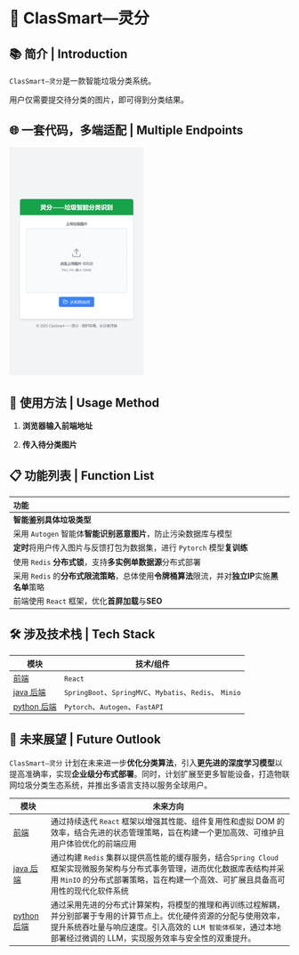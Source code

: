 # 🤖 ClasSmart—灵分

## 📚 简介 | Introduction

`ClasSmart—灵分`是一款智能垃圾分类系统。  

用户仅需要提交待分类的图片，即可得到分类结果。 

## 🌐 一套代码，多端适配 | Multiple Endpoints

<img src="./assets/appshow_ap.png" style="zoom:40%;" />


## 🚀 使用方法 | Usage Method

1. **浏览器输入前端地址**

2. **传入待分类图片**

## 📋 功能列表 | Function List

| 功能                                                         |
| :----------------------------------------------------------- |
| **智能鉴别具体垃圾类型**                                     |
| 采用 `Autogen` 智能体**智能识别恶意图片**，防止污染数据库与模型 |
| **定时**将用户传入图片与反馈打包为数据集，进行 `Pytorch` 模型**复训练** |
| 使用 `Redis` **分布式锁**，支持**多实例单数据源**分布式部署    |
| 采用 `Redis` 的**分布式限流策略**，总体使用**令牌桶算法**限流，并对**独立IP**实施**黑名单**策略 |
| 前端使用 `React` 框架，优化**首屏加载**与**SEO**               |

## 🛠️ 涉及技术栈 | Tech Stack

| 模块       | 技术/组件 |
| ---------- | --------- |
| [前端](https://github.com/KamikazEr101/ClasSmart_frontend) | `React` |
| [java 后端](https://github.com/KamikazEr101/ClasSmart_backend_java) | `SpringBoot`、`SpringMVC`、`Mybatis`、`Redis`、 `Minio` |
| [python 后端](https://github.com/Ying-Luan/ClasSmart_backend_python) | `Pytorch`、`Autogen`、`FastAPI` |



## 🔮 未来展望 | Future Outlook

`ClasSmart—灵分` 计划在未来进一步**优化分类算法**，引入**更先进的深度学习模型**以提高准确率，实现**企业级分布式部署**。同时，计划扩展至更多智能设备，打造物联网垃圾分类生态系统，并推出多语言支持以服务全球用户。



| 模块        | 未来方向                                                     |
| ----------- | ------------------------------------------------------------ |
| [前端](https://github.com/KamikazEr101/ClasSmart_frontend)        | 通过持续迭代 `React` 框架以增强其性能、组件复用性和虚拟 DOM 的效率，结合先进的状态管理策略，旨在构建一个更加高效、可维护且用户体验优化的前端应用 |
| [java 后端](https://github.com/KamikazEr101/ClasSmart_backend_java)   | 通过构建 `Redis` 集群以提供高性能的缓存服务，结合`Spring Cloud` 框架实现微服务架构与分布式事务管理，进而优化数据库表结构并采用 `MinIO` 的分布式部署策略，旨在构建一个高效、可扩展且具备高可用性的现代化软件系统 |
| [python 后端](https://github.com/Ying-Luan/ClasSmart_backend_python) | 通过采用先进的分布式计算架构，将模型的推理和再训练过程解耦，并分别部署于专用的计算节点上。优化硬件资源的分配与使用效率，提升系统吞吐量与响应速度。引入高效的 `LLM 智能体框架`，通过本地部署经过微调的 LLM，实现服务效率与安全性的双重提升。 |